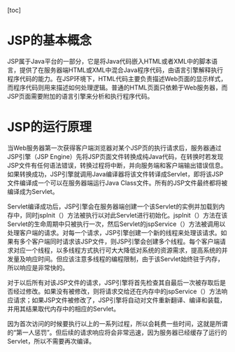 [toc]

# JSP的基本概念
JSP属于Java平台的一部分，它是将Java代码嵌入HTML或者XML中的脚本语言，提供了在服务器端HTML或XML中混合Java程序代码，由语言引擎解释执行程序代码的能力。在JSP环境下，HTML代码主要负责描述Web页面的显示样式，而程序代码则用来描述如何处理逻辑。普通的HTML页面只依赖于Web服务器，而JSP页面需要附加的语言引擎来分析和执行程序代码。

# JSP的运行原理
当Web服务器第一次获得客户端浏览器对某个JSP页的执行请求后，服务器通过JSP引擎（JSP Engine）先将JSP页面文件转换成纯Java代码，在转换时若发现JSP文件有任何语法错误，转换过程将中断，并向服务端和客户端输出错误信息。如果转换成功，JSP引擎就调用Java编译器将该文件转译成Servlet，即将该JSP文件编译成一个可以在服务器端运行Java Class文件。所有的JSP文件最终都将被编译成为Servlet。

Servlet编译成功后，JSP引擎会在服务器端创建一个该Servlet的实例并加载到内存中，同时jspInit（）方法被执行以对此Servlet进行初始化。jspInit（）方法在该Servlet的生命周期中只被执行一次，然后Servlet的jspService（）方法被调用以处理客户端的请求。对每一个请求，JSP引擎创建一个新的线程来处理该请求。如果有多个客户端同时请求该JSP文件，则JSP引擎会创建多个线程。每个客户端请求对应一个线程，以多线程方式执行可大大降低对系统的资源需求，提高系统的并发量及响应时间。但应该注意多线程的编程限制，由于该Servlet始终驻于内存，所以响应是非常快的。

对于以后所有对该JSP文件的请求，JSP引擎将首先检查其自最后一次被存取后是否经过修改。如果没有被修改，则将请求交给还在内存中的jspService（）方法响应请求；如果JSP文件被修改了，JSP引擎将自动对文件重新翻译、编译和装载，并用其结果取代内存中的相应的Servlet。

因为首次访问的时候要执行以上的一系列过程，所以会耗费一些时间，这就是所谓的“第一人惩罚”。但后续的请求响应将会非常迅速，因为服务器已经缓存了运行的Servlet，所以不需要再次编译。


